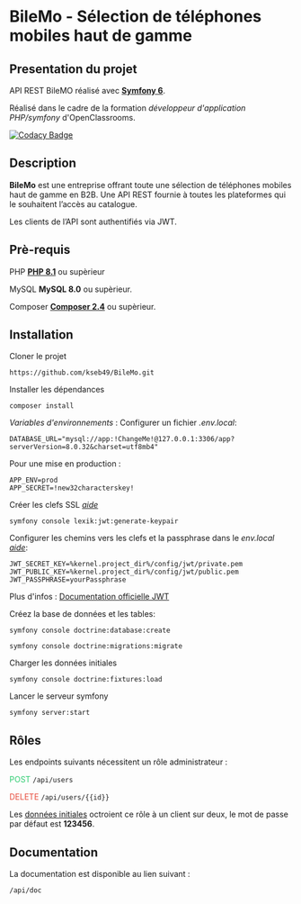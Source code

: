 # BileMo - Sélection de téléphones mobiles haut de gamme

## Presentation du projet
API REST BileMO réalisé avec [**Symfony 6**](https://symfony.com/).

Réalisé dans le cadre de la formation _développeur d'application PHP/symfony_ d'OpenClassrooms.

[![Codacy Badge](https://app.codacy.com/project/badge/Grade/8e1d62294ec4422aa6a77919083d84f4)](https://app.codacy.com/gh/kseb49/BileMo/dashboard?utm_source=gh&utm_medium=referral&utm_content=&utm_campaign=Badge_grade)

## Description
**BileMo** est une entreprise offrant toute une sélection de téléphones mobiles haut de gamme en B2B.
Une API REST fournie à toutes les plateformes qui le souhaitent l’accès au catalogue.

Les clients de l’API sont authentifiés via JWT.


## Prè-requis

PHP
[**PHP 8.1**](https://www.php.net/downloads) ou supèrieur

MySQL
**MySQL 8.0** ou supèrieur.

Composer
[**Composer 2.4**](https://getcomposer.org/download/) ou supèrieur.

## Installation

Cloner le projet

```https://github.com/kseb49/BileMo.git```

Installer les dépendances

 ```composer install```

_Variables d'environnements_ : Configurer un fichier _.env.local_:
 ```Dotenv
DATABASE_URL="mysql://app:!ChangeMe!@127.0.0.1:3306/app?serverVersion=8.0.32&charset=utf8mb4"
```
Pour une mise en production :

```Dotenv
APP_ENV=prod
APP_SECRET=!new32characterskey!
```
Créer les clefs SSL [_aide_](https://github.com/lexik/LexikJWTAuthenticationBundle/blob/2.x/Resources/doc/index.rst#generate-the-ssl-keys)

`symfony console lexik:jwt:generate-keypair`

Configurer les chemins vers les clefs et la passphrase dans le _env.local_ [_aide_](https://github.com/lexik/LexikJWTAuthenticationBundle/blob/2.x/Resources/doc/index.rst#configuration):

```dotenv
JWT_SECRET_KEY=%kernel.project_dir%/config/jwt/private.pem
JWT_PUBLIC_KEY=%kernel.project_dir%/config/jwt/public.pem
JWT_PASSPHRASE=yourPassphrase
```
Plus d'infos : [Documentation officielle JWT](https://github.com/lexik/LexikJWTAuthenticationBundle/blob/2.x/Resources/doc/index.rst#getting-started)

 Créez la base de données et les tables:

```symfony console doctrine:database:create```

```symfony console doctrine:migrations:migrate```

Charger les données initiales

```symfony console doctrine:fixtures:load```

Lancer le serveur symfony

`symfony server:start`
## Rôles
Les endpoints suivants nécessitent un rôle administrateur :

<span style="color: #2ecc71">POST</span>
`/api/users`

<span style="color: #e74c3c">DELETE</span>
`/api/users/{{id}}`


Les [données initiales](https://github.com/kseb49/BileMo#installation) octroient ce rôle à un client sur deux, le mot de passe par défaut est **123456**.


## Documentation

La documentation est disponible au lien suivant :

`/api/doc`
